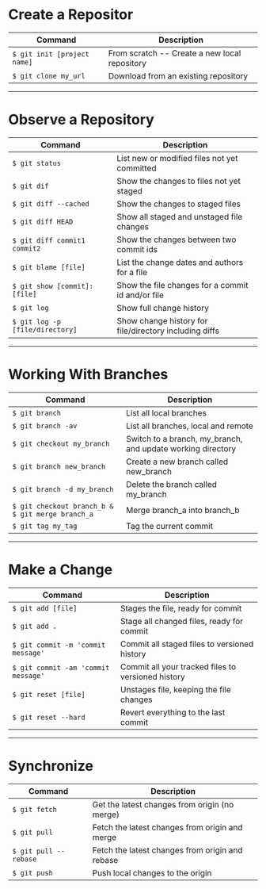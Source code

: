 # Create a Repositor

| Command                     | Description                                   |
| --------------------------- | --------------------------------------------- |
| `$ git init [project name]` | From scratch -- Create a new local repository |
| `$ git clone my_url`        | Download from an existing repository          |

---

# Observe a Repository

| Command                         | Description                                            |
| ------------------------------- | ------------------------------------------------------ |
| `$ git status`                  | List new or modified files not yet committed           |
| `$ git dif`                     | Show the changes to files not yet staged               |
| `$ git diff --cached`           | Show the changes to staged files                       |
| `$ git diff HEAD`               | Show all staged and unstaged file changes              |
| `$ git diff commit1 commit2`    | Show the changes between two commit ids                |
| `$ git blame [file]`            | List the change dates and authors for a file           |
| `$ git show [commit]:[file]`    | Show the file changes for a commit id and/or file      |
| `$ git log`                     | Show full change history                               |
| `$ git log -p [file/directory]` | Show change history for file/directory including diffs |

---

# Working With Branches

| Command                                          | Description                                                 |
| ------------------------------------------------ | ----------------------------------------------------------- |
| `$ git branch`                                   | List all local branches                                     |
| `$ git branch -av`                               | List all branches, local and remote                         |
| `$ git checkout my_branch`                       | Switch to a branch, my_branch, and update working directory |
| `$ git branch new_branch`                        | Create a new branch called new_branch                       |
| `$ git branch -d my_branch`                      | Delete the branch called my_branch                          |
| `$ git checkout branch_b & $ git merge branch_a` | Merge branch_a into branch_b                                |
| `$ git tag my_tag`                               | Tag the current commit                                      |

---

# Make a Change

| Command                             | Description                                        |
| ----------------------------------- | -------------------------------------------------- |
| `$ git add [file]`                  | Stages the file, ready for commit                  |
| `$ git add .`                       | Stage all changed files, ready for commit          |
| `$ git commit -m 'commit message'`  | Commit all staged files to versioned history       |
| `$ git commit -am 'commit message'` | Commit all your tracked files to versioned history |
| `$ git reset [file]`                | Unstages file, keeping the file changes            |
| `$ git reset --hard`                | Revert everything to the last commit               |

---

# Synchronize

| Command               | Description                                     |
| --------------------- | ----------------------------------------------- |
| `$ git fetch`         | Get the latest changes from origin (no merge)   |
| `$ git pull`          | Fetch the latest changes from origin and merge  |
| `$ git pull --rebase` | Fetch the latest changes from origin and rebase |
| `$ git push`          | Push local changes to the origin                |
